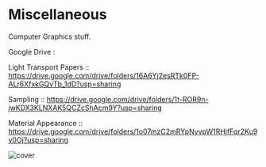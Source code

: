 # Miscellaneous
Computer Graphics stuff.

Google Drive :

Light Transport Papers :: 
https://drive.google.com/drive/folders/16A6Yj2esRTk0FP-ALr6XfxkGQvTb_1dD?usp=sharing

Sampling :: 
https://drive.google.com/drive/folders/1t-ROR9n-jwKDX3KLNXAK5QCZcShAcm9Y?usp=sharing

Material Appearance ::
https://drive.google.com/drive/folders/1o07mzC2mRYpNyvpW1RHjfFqr2Ku9v0Oj?usp=sharing


![cover](https://www.rombo.tools/wp/wp-content/uploads/2020/12/NikonS3_008-1440y.png)
